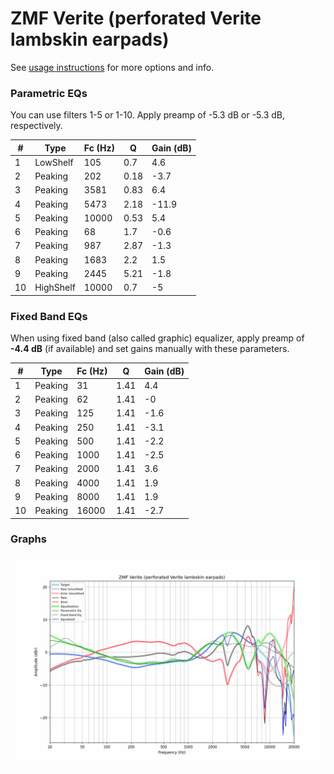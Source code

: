 # ZMF Verite (perforated Verite lambskin earpads)
See [usage instructions](https://github.com/jaakkopasanen/AutoEq#usage) for more options and info.

### Parametric EQs
You can use filters 1-5 or 1-10. Apply preamp of -5.3 dB or -5.3 dB, respectively.

|   # | Type      |   Fc (Hz) |    Q |   Gain (dB) |
|-----|-----------|-----------|------|-------------|
|   1 | LowShelf  |       105 | 0.7  |         4.6 |
|   2 | Peaking   |       202 | 0.18 |        -3.7 |
|   3 | Peaking   |      3581 | 0.83 |         6.4 |
|   4 | Peaking   |      5473 | 2.18 |       -11.9 |
|   5 | Peaking   |     10000 | 0.53 |         5.4 |
|   6 | Peaking   |        68 | 1.7  |        -0.6 |
|   7 | Peaking   |       987 | 2.87 |        -1.3 |
|   8 | Peaking   |      1683 | 2.2  |         1.5 |
|   9 | Peaking   |      2445 | 5.21 |        -1.8 |
|  10 | HighShelf |     10000 | 0.7  |        -5   |

### Fixed Band EQs
When using fixed band (also called graphic) equalizer, apply preamp of **-4.4 dB** (if available) and set gains manually with these parameters.

|   # | Type    |   Fc (Hz) |    Q |   Gain (dB) |
|-----|---------|-----------|------|-------------|
|   1 | Peaking |        31 | 1.41 |         4.4 |
|   2 | Peaking |        62 | 1.41 |        -0   |
|   3 | Peaking |       125 | 1.41 |        -1.6 |
|   4 | Peaking |       250 | 1.41 |        -3.1 |
|   5 | Peaking |       500 | 1.41 |        -2.2 |
|   6 | Peaking |      1000 | 1.41 |        -2.5 |
|   7 | Peaking |      2000 | 1.41 |         3.6 |
|   8 | Peaking |      4000 | 1.41 |         1.9 |
|   9 | Peaking |      8000 | 1.41 |         1.9 |
|  10 | Peaking |     16000 | 1.41 |        -2.7 |

### Graphs
![](./ZMF%20Verite%20(perforated%20Verite%20lambskin%20earpads).png)
